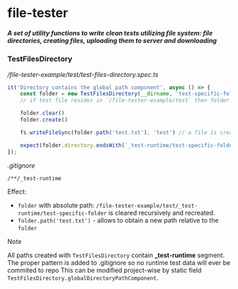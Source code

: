 # file-tester
##### A set of utility functions to write clean tests utilizing file system: file directories, creating files, uploading them to server and downloading

### TestFilesDirectory

_/file-tester-example/test/test-files-directory.spec.ts_
```typescript
it('Directory contains the global path component', async () => {
    const folder = new TestFilesDirectory(__dirname, 'test-specific-folder')
    // if test file resides in `/file-tester-example/test` then folder.directory contains an absolute path: /file-tester-example/test/_test-runtime/test-specific-folder

    folder.clear()
    folder.create()

    fs.writeFileSync(folder.path('test.txt'), 'test') // a file is created at: /file-tester-example/test/_test-runtime/test-specific-folder/test.txt

    expect(folder.directory.endsWith(`_test-runtime/test-specific-folder`)).toBe(true)
});
```

_.gitignore_
```.gitignore
/**/_test-runtime
```

Effect:
- `folder` with absolute path: `/file-tester-example/test/_test-runtime/test-specific-folder` is cleared recursively and recreated.
- `folder.path('test.txt')` - allows to obtain a new path relative to the `folder`

> [!NOTE]
> All paths created with `TestFilesDirectory` contain **_test-runtime** segment. The proper pattern is added to .gitignore so no runtime test data will ever be commited to repo
This can be modified project-wise by static field `TestFilesDirectory.globalDirectoryPathComponent`.



